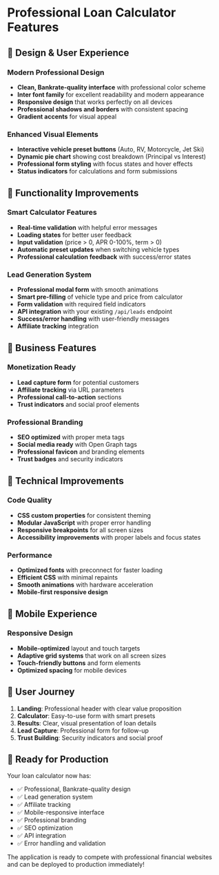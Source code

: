 # Professional Loan Calculator Features

## 🎨 **Design & User Experience**

### **Modern Professional Design**

- **Clean, Bankrate-quality interface** with professional color scheme
- **Inter font family** for excellent readability and modern appearance
- **Responsive design** that works perfectly on all devices
- **Professional shadows and borders** with consistent spacing
- **Gradient accents** for visual appeal

### **Enhanced Visual Elements**

- **Interactive vehicle preset buttons** (Auto, RV, Motorcycle, Jet Ski)
- **Dynamic pie chart** showing cost breakdown (Principal vs Interest)
- **Professional form styling** with focus states and hover effects
- **Status indicators** for calculations and form submissions

## 🚀 **Functionality Improvements**

### **Smart Calculator Features**

- **Real-time validation** with helpful error messages
- **Loading states** for better user feedback
- **Input validation** (price > 0, APR 0-100%, term > 0)
- **Automatic preset updates** when switching vehicle types
- **Professional calculation feedback** with success/error states

### **Lead Generation System**

- **Professional modal form** with smooth animations
- **Smart pre-filling** of vehicle type and price from calculator
- **Form validation** with required field indicators
- **API integration** with your existing `/api/leads` endpoint
- **Success/error handling** with user-friendly messages
- **Affiliate tracking** integration

## 💼 **Business Features**

### **Monetization Ready**

- **Lead capture form** for potential customers
- **Affiliate tracking** via URL parameters
- **Professional call-to-action** sections
- **Trust indicators** and social proof elements

### **Professional Branding**

- **SEO optimized** with proper meta tags
- **Social media ready** with Open Graph tags
- **Professional favicon** and branding elements
- **Trust badges** and security indicators

## 🔧 **Technical Improvements**

### **Code Quality**

- **CSS custom properties** for consistent theming
- **Modular JavaScript** with proper error handling
- **Responsive breakpoints** for all screen sizes
- **Accessibility improvements** with proper labels and focus states

### **Performance**

- **Optimized fonts** with preconnect for faster loading
- **Efficient CSS** with minimal repaints
- **Smooth animations** with hardware acceleration
- **Mobile-first responsive design**

## 📱 **Mobile Experience**

### **Responsive Design**

- **Mobile-optimized** layout and touch targets
- **Adaptive grid systems** that work on all screen sizes
- **Touch-friendly buttons** and form elements
- **Optimized spacing** for mobile devices

## 🎯 **User Journey**

1. **Landing**: Professional header with clear value proposition
2. **Calculator**: Easy-to-use form with smart presets
3. **Results**: Clear, visual presentation of loan details
4. **Lead Capture**: Professional form for follow-up
5. **Trust Building**: Security indicators and social proof

## 🚀 **Ready for Production**

Your loan calculator now has:

- ✅ Professional, Bankrate-quality design
- ✅ Lead generation system
- ✅ Affiliate tracking
- ✅ Mobile-responsive interface
- ✅ Professional branding
- ✅ SEO optimization
- ✅ API integration
- ✅ Error handling and validation

The application is ready to compete with professional financial websites and can be deployed to production immediately!
